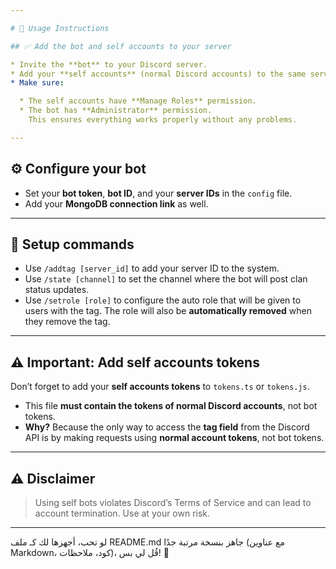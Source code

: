 ```yaml
---

# 📄 Usage Instructions

## ✅ Add the bot and self accounts to your server

* Invite the **bot** to your Discord server.
* Add your **self accounts** (normal Discord accounts) to the same server.
* Make sure:

  * The self accounts have **Manage Roles** permission.
  * The bot has **Administrator** permission.
    This ensures everything works properly without any problems.

---
```


## ⚙️ Configure your bot

* Set your **bot token**, **bot ID**, and your **server IDs** in the `config` file.
* Add your **MongoDB connection link** as well.

---

## 💬 Setup commands

* Use `/addtag [server_id]` to add your server ID to the system.
* Use `/state [channel]` to set the channel where the bot will post clan status updates.
* Use `/setrole [role]` to configure the auto role that will be given to users with the tag.
  The role will also be **automatically removed** when they remove the tag.

---

## ⚠️ Important: Add self accounts tokens

Don’t forget to add your **self accounts tokens** to `tokens.ts` or `tokens.js`.

* This file **must contain the tokens of normal Discord accounts**, not bot tokens.
* **Why?** Because the only way to access the **tag field** from the Discord API is by making requests using **normal account tokens**, not bot tokens.

---

## ⚠️ Disclaimer

> Using self bots violates Discord’s Terms of Service and can lead to account termination. Use at your own risk.

---

لو تحب، أجهزها لك كـ ملف README.md جاهز بنسخة مرتبة جدًا (مع عناوين Markdown، كود، ملاحظات)، قُل لي بس! 🌟
